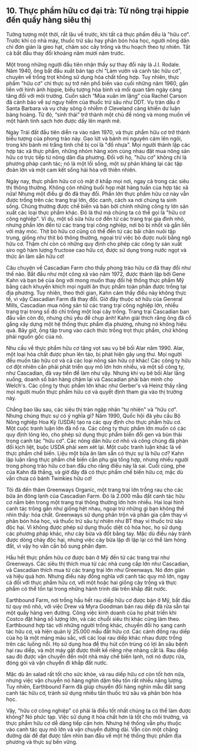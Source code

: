 ## 10. Thực phẩm hữu cơ đại trà: Từ nông trại hippie đến quầy hàng siêu thị

Tưởng tượng một thời, rất lâu về trước, khi tất cả thực phẩm đều là "hữu cơ". Trước khi có nhà máy, thuốc trừ sâu hay phân bón hóa học, người nông dân chỉ đơn giản là gieo hạt, chăm sóc cây trồng và thu hoạch theo tự nhiên. Tất cả bắt đầu thay đổi khoảng năm mươi năm trước.

Một trong những người đầu tiên nhận thấy sự thay đổi này là J.I. Rodale. Năm 1940, ông bắt đầu xuất bản tạp chí “Làm vườn và canh tác hữu cơ”, chuyên về trồng trọt không sử dụng hóa chất tổng hợp. Tuy nhiên, thực phẩm "hữu cơ" chỉ thực sự trở nên phổ biến vào cuối những năm 1960, gắn liền với hình ảnh hippie, biểu tượng hòa bình và mối quan tâm ngày càng tăng đối với môi trường. Cuốn sách “Mùa xuân im lặng” của Rachel Carson đã cảnh báo về sự nguy hiểm của thuốc trừ sâu như DDT. Vụ tràn dầu ở Santa Barbara và vụ cháy sông ô nhiễm ở Cleveland càng khiến dư luận bàng hoàng.  Từ đó, “sinh thái” trở thành một chủ đề nóng và mong muốn về một hành tinh sạch hơn được dấy lên mạnh mẽ.

Ngày Trái đất đầu tiên diễn ra vào năm 1970, và thực phẩm hữu cơ trở thành biểu tượng của phong trào này. Gạo lứt và bánh mì nguyên cám lên ngôi, trong khi bánh mì trắng tinh chế bị coi là "đồ nhựa".  Mọi người thành lập các hợp tác xã thực phẩm,  những nhóm hàng xóm cùng nhau đặt mua nông sản hữu cơ trực tiếp từ nông dân địa phương. Đối với họ, "hữu cơ" không chỉ là phương pháp canh tác; nó là một lối sống, một sự phản kháng lại các tập đoàn lớn và một cam kết sống hài hòa với thiên nhiên.

Ngày nay, thực phẩm hữu cơ có mặt ở khắp mọi nơi, ngay cả trong các siêu thị thông thường. Không còn những buổi họp mặt hàng tuần của hợp tác xã nữa! Nhưng một điều gì đó đã thay đổi. Phần lớn thực phẩm hữu cơ này vẫn được trồng trên các trang trại lớn, độc canh, cách xa nơi chúng ta sinh sống. Chúng thường được chế biến và bán bởi chính những công ty lớn sản xuất các loại thực phẩm khác. Đó là thứ mà chúng ta có thể gọi là "hữu cơ công nghiệp". Ví dụ, một số sữa hữu cơ đến từ các trang trại gia đình nhỏ, nhưng phần lớn đến từ các trang trại công nghiệp, nơi bò bị nhốt và gắn liền với máy móc. Thịt bò hữu cơ cũng có thể đến từ các bãi chăn nuôi tập trung, giống như thịt bò thông thường, ngoại trừ việc bò được nuôi bằng ngô hữu cơ. Thậm chí còn có những quy định cho phép các công ty sản xuất siro ngô hàm lượng fructose cao hữu cơ, được sử dụng trong nước ngọt và thức ăn làm sẵn hữu cơ!

Câu chuyện về Cascadian Farm cho thấy phong trào hữu cơ đã thay đổi như thế nào. Bắt đầu như một công xã vào năm 1972, được thành lập bởi Gene Kahn và bạn bè của ông với mong muốn thay đổi hệ thống thực phẩm Mỹ bằng cách khuyến khích mọi người ăn thực phẩm toàn phần được trồng tại địa phương.  Tuy nhiên, theo thời gian, Kahn cảm thấy điều này không thực tế, vì vậy Cascadian Farm đã thay đổi. Giờ đây thuộc sở hữu của General Mills, Cascadian mua nông sản từ các trang trại công nghiệp lớn, nhiều trang trại trong số đó chỉ trồng một loại cây trồng. Trang trại Cascadian ban đầu vẫn còn đó, nhưng chủ yếu để chụp ảnh! Kahn giải thích rằng ông đã cố gắng xây dựng một hệ thống thực phẩm địa phương, nhưng nó không hiệu quả. Bây giờ, ông tập trung vào cách thức trồng trọt thực phẩm, chứ không phải nguồn gốc của nó.

Nhu cầu về thực phẩm hữu cơ tăng vọt sau vụ bê bối Alar năm 1990. Alar, một loại hóa chất được phun lên táo, bị phát hiện gây ung thư. Mọi người đều muốn táo hữu cơ và cả các loại nông sản hữu cơ khác! Các công ty hữu cơ đột nhiên cần phải phát triển quy mô lớn hơn nhiều, và một số công ty, như Cascadian, đã vay tiền để làm như vậy. Nhưng khi vụ bê bối Alar lắng xuống, doanh số bán hàng chậm lại và Cascadian phải bán mình cho Welch's. Các công ty thực phẩm lớn khác như Gerber's và Heinz thấy rằng mọi người muốn thực phẩm hữu cơ và quyết định tham gia vào thị trường này.

Chẳng bao lâu sau, các siêu thị tràn ngập nhãn "tự nhiên" và "hữu cơ". Nhưng chúng thực sự có ý nghĩa gì? Năm 1990, Quốc hội đã yêu cầu Bộ Nông nghiệp Hoa Kỳ (USDA) tạo ra các quy định cho thực phẩm hữu cơ. Một cuộc tranh luận lớn đã nổ ra. Các công ty thực phẩm lớn muốn có các quy định lỏng lẻo, cho phép sử dụng thực phẩm biến đổi gen và bùn thải trong canh tác "hữu cơ". Các nông dân hữu cơ nhỏ và công chúng đã phản đối kịch liệt, buộc USDA phải xem xét lại. Một cuộc tranh luận khác là về thực phẩm chế biến. Liệu một bữa ăn làm sẵn có thực sự là hữu cơ? Kahn lập luận rằng thực phẩm chế biến cần phụ gia tổng hợp, nhưng nhiều người trong phong trào hữu cơ ban đầu cho rằng điều này là sai. Cuối cùng, phe của Kahn đã thắng, và giờ đây đã có thực phẩm chế biến hữu cơ, mặc dù vẫn chưa có bánh Twinkies hữu cơ!

Tôi đã đến thăm Greenways Organic, một trang trại lớn trồng rau cho các bữa ăn đông lạnh của Cascadian Farm. Đó là 2.000 mẫu đất canh tác hữu cơ nằm bên trong một trang trại thông thường lớn hơn nhiều. Hai loại hình canh tác trông gần như giống hệt nhau, ngoại trừ những gì bạn không thể nhìn thấy: hóa chất. Greenways sử dụng phân trộn và phân gia cầm thay vì phân bón hóa học, và thuốc trừ sâu tự nhiên như BT thay vì thuốc trừ sâu độc hại. Vì không được phép sử dụng thuốc diệt cỏ hóa học, họ sử dụng các phương pháp khác, như cày bừa và đốt bằng tay. Mặc dù điều này tránh được dòng chảy độc hại, nhưng việc cày bừa lặp đi lặp lại có thể làm hỏng đất, vì vậy họ vẫn cần bổ sung phân đạm.


Hầu hết thực phẩm hữu cơ được bán ở Mỹ đến từ các trang trại như Greenways. Các siêu thị thích mua từ các nhà cung cấp lớn như Cascadian, và Cascadian thích mua từ các trang trại lớn như Greenways. Nó đơn giản và hiệu quả hơn. Nhưng điều này đồng nghĩa với canh tác quy mô lớn, ngay cả đối với thực phẩm hữu cơ, với một hoặc hai giống cây trồng và thực phẩm có thể tồn tại trong những hành trình dài trên khắp đất nước.

Earthbound Farm, nơi trồng hầu hết rau diếp hữu cơ được bán ở Mỹ, bắt đầu từ quy mô nhỏ, với việc Drew và Myra Goodman bán rau diếp đã rửa sẵn tại một quầy hàng ven đường. Công việc kinh doanh của họ phát triển khi Costco đặt hàng số lượng lớn, và các chuỗi siêu thị khác cũng làm theo. Earthbound hợp tác với những người trồng khác, chuyển đổi họ sang canh tác hữu cơ, và hiện quản lý 25.000 mẫu đất hữu cơ. Các cánh đồng rau diếp của họ là một mảng màu sắc, với các loại rau diếp khác nhau được trồng trên các luống nổi. Họ sử dụng hoa để thu hút côn trùng có lợi ăn sâu bệnh hại rau diếp, và một máy gặt được thiết kế riêng nhẹ nhàng cắt lá. Rau diếp sau đó được vận chuyển đến một nhà máy chế biến lạnh, nơi nó được rửa, đóng gói và vận chuyển đi khắp đất nước.

Mặc dù ăn salad rất tốt cho sức khỏe, và rau diếp hữu cơ còn tốt hơn nữa, nhưng việc vận chuyển nó hàng nghìn dặm tiêu tốn rất nhiều năng lượng. Tuy nhiên, Earthbound Farm đã giúp chuyển đổi hàng nghìn mẫu đất sang canh tác hữu cơ, tránh sử dụng nhiều tấn thuốc trừ sâu và phân bón hóa học.

Vậy, "hữu cơ công nghiệp" có phải là điều tốt nhất chúng ta có thể làm được không? Nó phức tạp. Việc sử dụng ít hóa chất hơn là tốt cho môi trường, và thực phẩm hữu cơ dễ dàng tiếp cận hơn. Nhưng hệ thống vẫn phụ thuộc vào canh tác quy mô lớn và vận chuyển đường dài. Vẫn còn một chặng đường dài để đạt được tầm nhìn ban đầu về một hệ thống thực phẩm địa phương và thực sự bền vững.
